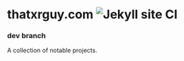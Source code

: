 # thatxrguy.com ![Jekyll site CI](https://github.com/ThatChocolateGuy/thatchocolateguy.github.io/workflows/Jekyll%20site%20CI/badge.svg)
### dev branch
A collection of notable projects.
